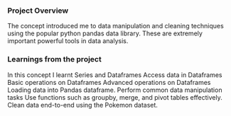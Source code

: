 ### Project Overview

 The concept introduced me to data manipulation and cleaning techniques using the popular python pandas data library. These are extremely important powerful tools in data analysis. 



### Learnings from the project

 In this concept I learnt
Series and Dataframes
Access data in Dataframes
Basic operations on Dataframes
Advanced operations on Dataframes
Loading data into Pandas dataframe.
Perform common data manipulation tasks
Use functions such as groupby, merge, and pivot tables effectively.
Clean data end-to-end using the Pokemon dataset.


